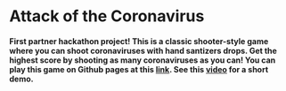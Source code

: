 # Attack of the Coronavirus
#### First partner hackathon project! This is a classic shooter-style game where you can shoot coronaviruses with hand santizers drops. Get the highest score by shooting as many coronaviruses as you can! You can play this game on Github pages at this [link](https://angela139.github.io/attackofthecoronavirus/sketch_200724a/). See this [video](https://youtu.be/cM23URXHupY) for a short demo. 
